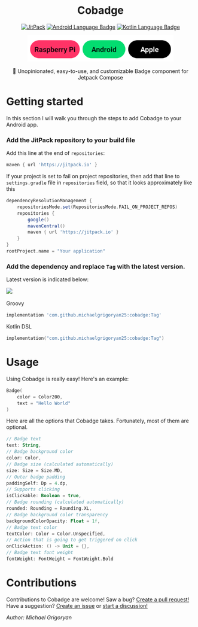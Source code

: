 <h1 align = "center">
    Cobadge
</h1>

<p align = "center">
    <a target="__blank" rel="noopener noreferrer"  href="https://jitpack.io/#michaelgrigoryan25/cobadge"><img src="https://jitpack.io/v/michaelgrigoryan25/cobadge.svg" alt="JitPack"/></a>
    <a href="#"><img alt="Android Language Badge" src="https://badgen.net/badge/OS/Android?icon=https://raw.githubusercontent.com/androiddevnotes/awesome-jetpack-compose-android-apps/master/assets/android.svg&color=3ddc84"/></a>
    <a href="#"><img alt="Kotlin Language Badge" src="https://badgen.net/badge/language/Kotlin?icon=https://raw.githubusercontent.com/androiddevnotes/awesome-jetpack-compose-android-apps/master/assets/kotlin.svg&color=f18e33"/></a>
</p>

<p align = "center">
    <a href="#"><img height="70px" src="docs/screenshots/badges.png" alt="Badges" /></a>
</p>

<p style = "margin-bottom: 5%" align = "center">🗻 Unopinionated, easy-to-use, and customizable Badge component for Jetpack Compose</p>

# Getting started

In this section I will walk you through the steps to add Cobadge to your Android app.

### Add the JitPack repository to your build file

Add this line at the end of `repositories`:

```groovy
maven { url 'https://jitpack.io' }
```

If your project is set to fail on project repositories, then add that line to `settings.gradle` file in `repositories` field, so that it looks approximately like this

```groovy
dependencyResolutionManagement {
    repositoriesMode.set(RepositoriesMode.FAIL_ON_PROJECT_REPOS)
    repositories {
        google()
        mavenCentral()
        maven { url 'https://jitpack.io' }
    }
}
rootProject.name = "Your application"
```

### Add the dependency and replace `Tag` with the latest version.

Latest version is indicated below:

[![](https://jitpack.io/v/michaelgrigoryan25/cobadge.svg)](https://jitpack.io/#michaelgrigoryan25/cobadge)

Groovy

```groovy
implementation 'com.github.michaelgrigoryan25:cobadge:Tag'
```

Kotlin DSL

```kotlin
implementation("com.github.michaelgrigoryan25:cobadge:Tag")
```

# Usage

Using Cobadge is really easy! Here's an example:

```kotlin
Badge(
    color = Color200,
    text = "Hello World"
)
```

Here are all the options that Cobadge takes. Fortunately, most of them are optional.

```kotlin
// Badge text
text: String,
// Badge background color
color: Color,
// Badge size (calculated automatically)
size: Size = Size.MD,
// Outer badge padding
paddingSelf: Dp = 4.dp,
// Supports clicking
isClickable: Boolean = true,
// Badge rounding (calculated automatically)
rounded: Rounding = Rounding.XL,
// Badge background color transparency
backgroundColorOpacity: Float = 1f,
// Badge text color
textColor: Color = Color.Unspecified,
// Action that is going to get triggered on click
onClickAction: () -> Unit = {},
// Badge text font weight
fontWeight: FontWeight = FontWeight.Bold
```

# Contributions

Contributions to Cobadge are welcome! Saw a bug? [Create a pull request!](https://github.com/michaelgrigoryan25/cobadge/issues/new) Have a suggestion? [Create an issue](https://github.com/michaelgrigoryan25/cobadge/issues/new) or [start a discussion!](https://github.com/michaelgrigoryan25/cobadge/discussions/new)

_Author: Michael Grigoryan_
